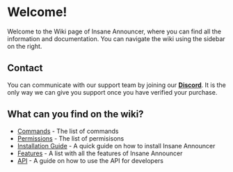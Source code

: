 # Welcome!
Welcome to the Wiki page of Insane Announcer, where you can find all the information and documentation. You can navigate the wiki using the sidebar on the right.
<br>

## Contact
You can communicate with our support team by joining our **[Discord](https://discord.gg/3JuHDm8)**. It is the only way we can give you support once you have verified your purchase.
<br>

## What can you find on the wiki?
 - [Commands](/wiki/overview) - The list of commands
 - [Permissions](/wiki/overview) - The list of permisisons
 - [Installation Guide](/wiki/installation) - A quick guide on how to install Insane Announcer
 - [Features](/wiki/features) - A list with all the features of Insane Announcer
 - [API](/wiki/api) - A guide on how to use the API for developers
